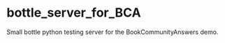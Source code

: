 bottle_server_for_BCA
=====================

Small bottle python testing server for the BookCommunityAnswers demo.